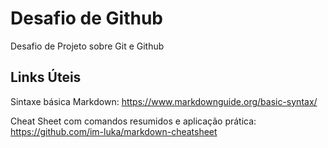 # Desafio de Github

Desafio de Projeto sobre Git e Github

## Links Úteis

Sintaxe básica Markdown: https://www.markdownguide.org/basic-syntax/  

Cheat Sheet com comandos resumidos e aplicação prática:  
https://github.com/im-luka/markdown-cheatsheet
